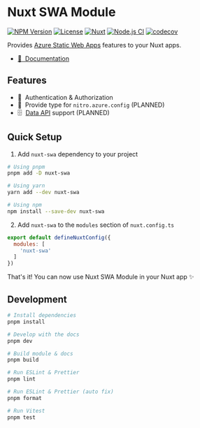 # Nuxt SWA Module

[![NPM Version](https://img.shields.io/npm/v/nuxt-swa?logo=npm)](https://npmjs.com/package/nuxt-swa)
[![License](https://img.shields.io/github/license/ddradar/nuxt-swa)](https://github.com/ddradar/nuxt-swa/blob/main/LICENSE)
[![Nuxt](https://img.shields.io/badge/Nuxt-18181B?logo=nuxt.js)](https://nuxt.com)
[![Node.js CI](https://github.com/ddradar/nuxt-swa/actions/workflows/node-ci.yml/badge.svg)](https://github.com/ddradar/nuxt-swa/actions/workflows/node-ci.yml)
[![codecov](https://codecov.io/gh/ddradar/nuxt-swa/graph/badge.svg?token=UtH6u1Ndid)](https://codecov.io/gh/ddradar/nuxt-swa)

Provides [Azure Static Web Apps](https://learn.microsoft.com/azure/static-web-apps/) features to your Nuxt apps.

- [📖 &nbsp;Documentation](https://proud-plant-0fe90bc00.4.azurestaticapps.net/)

## Features

- 🔑 &nbsp;Authentication & Authorization
- 📐 &nbsp;Provide type for `nitro.azure.config` (PLANNED)
- 🗄️ &nbsp;[Data API](https://learn.microsoft.com/azure/static-web-apps/database-overview) support (PLANNED)

## Quick Setup

1. Add `nuxt-swa` dependency to your project

```bash
# Using pnpm
pnpm add -D nuxt-swa

# Using yarn
yarn add --dev nuxt-swa

# Using npm
npm install --save-dev nuxt-swa
```

2. Add `nuxt-swa` to the `modules` section of `nuxt.config.ts`

```js
export default defineNuxtConfig({
  modules: [
    'nuxt-swa'
  ]
})
```

That's it! You can now use Nuxt SWA Module in your Nuxt app ✨

## Development

```bash
# Install dependencies
pnpm install

# Develop with the docs
pnpm dev

# Build module & docs
pnpm build

# Run ESLint & Prettier
pnpm lint

# Run ESLint & Prettier (auto fix)
pnpm format

# Run Vitest
pnpm test
```
